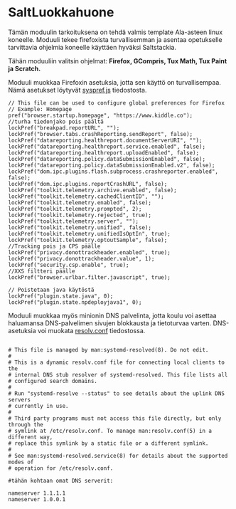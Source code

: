 # SaltLuokkahuone

Tämän moduulin tarkoituksena on tehdä valmis template Ala-asteen linux koneelle.
Moduuli tekee firefoxista turvallisemman ja asentaa opetukselle tarvittavia ohjelmia koneelle käyttäen hyväksi Saltstackia.

Tähän moduuliin valitsin ohjelmat: **Firefox, GCompris, Tux Math, Tux Paint ja Scratch.**

Moduuli muokkaa Firefoxin asetuksia, jotta sen käyttö on turvallisempaa. Nämä asetukset löytyvät [syspref.js](https://github.com/Hamis95/SaltLuokkahuone/blob/main/saltluokka/syspref.js) tiedostosta.

```
// This file can be used to configure global preferences for Firefox
// Example: Homepage
pref("browser.startup.homepage", "https://www.kiddle.co");
//turha tiedonjako pois päältä
lockPref("breakpad.reportURL", "");
lockPref("browser.tabs.crashReporting.sendReport", false);
lockPref("datareporting.healthreport.documentServerURI", "");
lockPref("datareporting.healthreport.service.enabled", false);
lockPref("datareporting.healthreport.uploadEnabled", false);
lockPref("datareporting.policy.dataSubmissionEnabled", false);
lockPref("datareporting.policy.dataSubmissionEnabled.v2", false);
lockPref("dom.ipc.plugins.flash.subprocess.crashreporter.enabled", false);
lockPref("dom.ipc.plugins.reportCrashURL", false);
lockPref("toolkit.telemetry.archive.enabled", false);
lockPref("toolkit.telemetry.cachedClientID", "");
lockPref("toolkit.telemetry.enabled", false);
lockPref("toolkit.telemetry.prompted", 2);
lockPref("toolkit.telemetry.rejected", true);
lockPref("toolkit.telemetry.server", "");
lockPref("toolkit.telemetry.unified", false);
lockPref("toolkit.telemetry.unifiedIsOptIn", true);
lockPref("toolkit.telemetry.optoutSample", false); 
//Tracking pois ja CPS päälle
lockPref("privacy.donottrackheader.enabled", true);
lockPref("privacy.donottrackheader.value", 1);
lockPref("security.csp.enable", true);
//XXS filtteri päälle
lockPref("browser.urlbar.filter.javascript", true);

// Poistetaan java käytöstä
lockPref("plugin.state.java", 0);
lockPref("plugin.state.npdeployjava1", 0);

```



Moduuli muokkaa myös minionin DNS palvelinta, jotta koulu voi asettaa haluamansa DNS-palvelimen sivujen blokkausta ja tietoturvaa varten.
DNS-asetuksia voi muokata [resolv.conf](https://github.com/Hamis95/SaltLuokkahuone/blob/main/saltluokka/resolv.conf) tiedostossa.

```

# This file is managed by man:systemd-resolved(8). Do not edit.
#
# This is a dynamic resolv.conf file for connecting local clients to the
# internal DNS stub resolver of systemd-resolved. This file lists all
# configured search domains.
#
# Run "systemd-resolve --status" to see details about the uplink DNS servers
# currently in use.
#
# Third party programs must not access this file directly, but only through the
# symlink at /etc/resolv.conf. To manage man:resolv.conf(5) in a different way,
# replace this symlink by a static file or a different symlink.
#
# See man:systemd-resolved.service(8) for details about the supported modes of
# operation for /etc/resolv.conf.

#tähän kohtaan omat DNS serverit:

nameserver 1.1.1.1
nameserver 1.0.0.1

```



